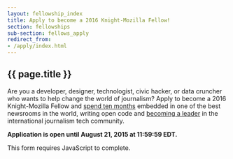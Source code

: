 ```yaml
---
layout: fellowship_index
title: Apply to become a 2016 Knight-Mozilla Fellow!
section: fellowships
sub-section: fellows_apply
redirect_from:
- /apply/index.html
---
```


<h2>{{ page.title }}</h2>

<p>Are you a developer, designer, technologist, civic hacker, or data cruncher who wants to help change the world of journalism? Apply to become a 2016 Knight-Mozilla Fellow and <a href="/what/fellowships/info">spend ten months</a> embedded in one of the best newsrooms in the world, writing open code and <a href="/what/fellowships/community">becoming a leader</a> in the international journalism tech community.</p>

**Application is open until August 21, 2015 at 11:59:59 EDT.**

<form data-formrenderer>This form requires JavaScript to complete.</form>

<script>
  new FormRenderer({
    "project_id": 1366,
    "afterSubmit": "/what/fellowships/thanks"
  });
</script>
